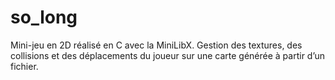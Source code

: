 # so_long
Mini-jeu en 2D réalisé en C avec la MiniLibX. Gestion des textures, des collisions et des déplacements du joueur sur une carte générée à partir d’un fichier.

